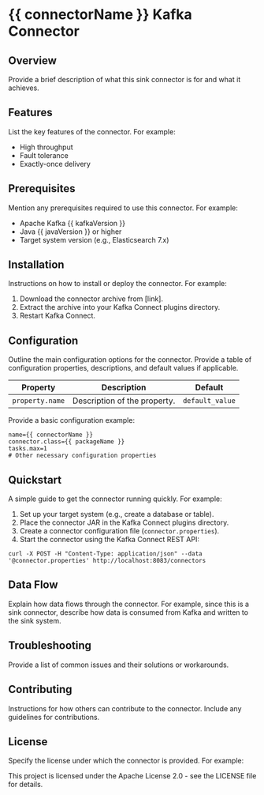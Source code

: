 # {{ connectorName }} Kafka Connector

## Overview
Provide a brief description of what this sink connector is for and what it achieves.

## Features
List the key features of the connector. For example:
- High throughput
- Fault tolerance
- Exactly-once delivery

## Prerequisites
Mention any prerequisites required to use this connector. For example:
- Apache Kafka {{ kafkaVersion }}
- Java {{ javaVersion }} or higher
- Target system version (e.g., Elasticsearch 7.x)

## Installation
Instructions on how to install or deploy the connector. For example:
1. Download the connector archive from [link].
2. Extract the archive into your Kafka Connect plugins directory.
3. Restart Kafka Connect.

## Configuration
Outline the main configuration options for the connector. Provide a table of configuration properties, descriptions, and default values if applicable.

| Property | Description | Default |
|----------|-------------|---------|
| `property.name` | Description of the property. | `default_value` |

Provide a basic configuration example:

```properties
name={{ connectorName }}
connector.class={{ packageName }}
tasks.max=1
# Other necessary configuration properties
```

## Quickstart
A simple guide to get the connector running quickly. For example:

1. Set up your target system (e.g., create a database or table).
2. Place the connector JAR in the Kafka Connect plugins directory.
3. Create a connector configuration file (`connector.properties`).
4. Start the connector using the Kafka Connect REST API:

```shell
curl -X POST -H "Content-Type: application/json" --data '@connector.properties' http://localhost:8083/connectors
```

## Data Flow
Explain how data flows through the connector. For example, since this is a sink connector, describe how data is consumed from Kafka and written to the sink system.

## Troubleshooting
Provide a list of common issues and their solutions or workarounds.

## Contributing
Instructions for how others can contribute to the connector. Include any guidelines for contributions.

## License
Specify the license under which the connector is provided. For example:

This project is licensed under the Apache License 2.0 - see the LICENSE file for details.

